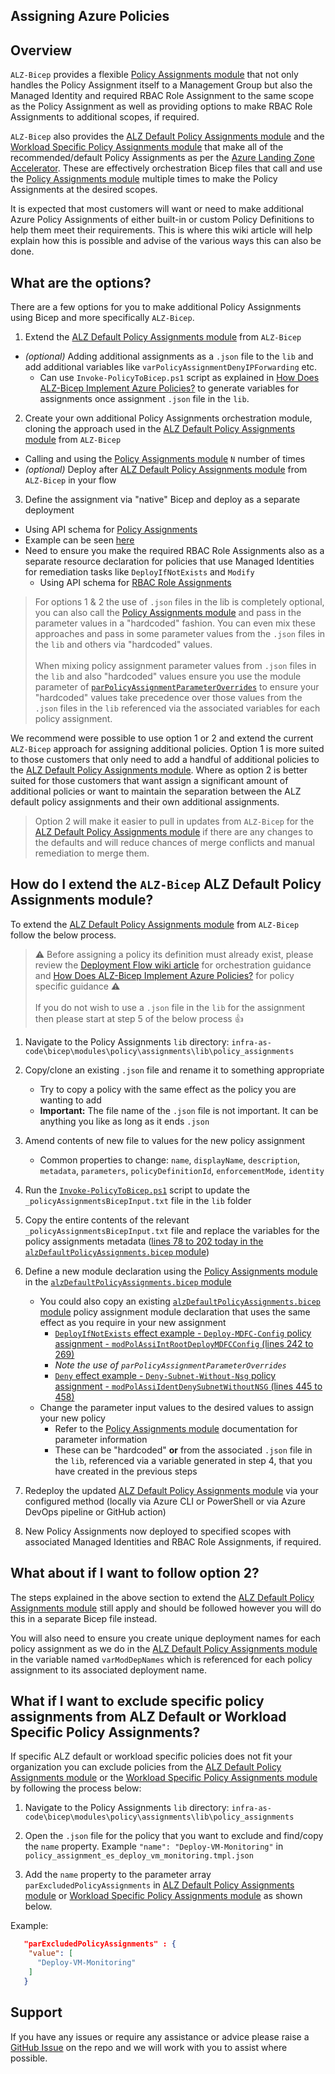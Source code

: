 <!-- markdownlint-disable -->
## Assigning Azure Policies
<!-- markdownlint-restore -->

## Overview

`ALZ-Bicep` provides a flexible [Policy Assignments module](https://github.com/Azure/ALZ-Bicep/tree/main/infra-as-code/bicep/modules/policy/assignments) that not only handles the Policy Assignment itself to a Management Group but also the Managed Identity and required RBAC Role Assignment to the same scope as the Policy Assignment as well as providing options to make RBAC Role Assignments to additional scopes, if required.

`ALZ-Bicep` also provides the [ALZ Default Policy Assignments module](https://github.com/Azure/ALZ-Bicep/tree/main/infra-as-code/bicep/modules/policy/assignments/alzDefaults) and the [Workload Specific Policy Assignments module](https://github.com/Azure/ALZ-Bicep/tree/main/infra-as-code/bicep/modules/policy/assignments/workloadSpecific) that make all of the recommended/default Policy Assignments as per the [Azure Landing Zone Accelerator](https://aka.ms/caf/ready/accelerator). These are effectively orchestration Bicep files that call and use the [Policy Assignments module](https://github.com/Azure/ALZ-Bicep/tree/main/infra-as-code/bicep/modules/policy/assignments) multiple times to make the Policy Assignments at the desired scopes.

It is expected that most customers will want or need to make additional Azure Policy Assignments of either built-in or custom Policy Definitions to help them meet their requirements. This is where this wiki article will help explain how this is possible and advise of the various ways this can also be done.

## What are the options?

There are a few options for you to make additional Policy Assignments using Bicep and more specifically `ALZ-Bicep`.

1. Extend the [ALZ Default Policy Assignments module](https://github.com/Azure/ALZ-Bicep/tree/main/infra-as-code/bicep/modules/policy/assignments/alzDefaults) from `ALZ-Bicep`

- *(optional)* Adding additional assignments as a `.json` file to the `lib` and add additional variables like `varPolicyAssignmentDenyIPForwarding` etc.
  - Can use `Invoke-PolicyToBicep.ps1` script as explained in [How Does ALZ-Bicep Implement Azure Policies?](https://github.com/Azure/ALZ-Bicep/wiki/PolicyDeepDive) to generate variables for assignments once assignment `.json` file in the `lib`.

2. Create your own additional Policy Assignments orchestration module, cloning the approach used in the [ALZ Default Policy Assignments module](https://github.com/Azure/ALZ-Bicep/tree/main/infra-as-code/bicep/modules/policy/assignments/alzDefaults) from `ALZ-Bicep`

- Calling and using the [Policy Assignments module](https://github.com/Azure/ALZ-Bicep/tree/main/infra-as-code/bicep/modules/policy/assignments) `N` number of times
- *(optional)* Deploy after [ALZ Default Policy Assignments module](https://github.com/Azure/ALZ-Bicep/tree/main/infra-as-code/bicep/modules/policy/assignments/alzDefaults) from `ALZ-Bicep` in your flow

3. Define the assignment via "native" Bicep and deploy as a separate deployment

- Using API schema for [Policy Assignments](https://learn.microsoft.com/azure/templates/microsoft.authorization/policyassignments?tabs=bicep)
- Example can be seen [here](https://github.com/Azure/azure-quickstart-templates/blob/master/managementgroup-deployments/mg-policy/main.bicep)
- Need to ensure you make the required RBAC Role Assignments also as a separate resource declaration for policies that use Managed Identities for remediation tasks like `DeployIfNotExists` and `Modify`
  - Using API schema for [RBAC Role Assignments](https://learn.microsoft.com/azure/templates/microsoft.authorization/roleassignments?tabs=bicep)

> For options 1 & 2 the use of `.json` files in the lib is completely optional, you can also call the [Policy Assignments module](https://github.com/Azure/ALZ-Bicep/tree/main/infra-as-code/bicep/modules/policy/assignments) and pass in the parameter values in a "hardcoded" fashion. You can even mix these approaches and pass in some parameter values from the `.json` files in the `lib` and others via "hardcoded" values. <br><br>
> When mixing policy assignment parameter values from `.json` files in the `lib` and also "hardcoded" values ensure you use the module parameter of [`parPolicyAssignmentParameterOverrides`](https://github.com/Azure/ALZ-Bicep/tree/main/infra-as-code/bicep/modules/policy/assignments#parameters) to ensure your "hardcoded" values take precedence over those values from the `.json` files in the `lib` referenced via the associated variables for each policy assignment.

We recommend were possible to use option 1 or 2 and extend the current `ALZ-Bicep` approach for assigning additional policies. Option 1 is more suited to those customers that only need to add a handful of additional policies to the [ALZ Default Policy Assignments module](https://github.com/Azure/ALZ-Bicep/tree/main/infra-as-code/bicep/modules/policy/assignments/alzDefaults). Where as option 2 is better suited for those customers that want assign a significant amount of additional policies or want to maintain the separation between the ALZ default policy assignments and their own additional assignments.

> Option 2 will make it easier to pull in updates from `ALZ-Bicep` for the [ALZ Default Policy Assignments module](https://github.com/Azure/ALZ-Bicep/tree/main/infra-as-code/bicep/modules/policy/assignments/alzDefaults) if there are any changes to the defaults and will reduce chances of merge conflicts and manual remediation to merge them.

## How do I extend the `ALZ-Bicep` ALZ Default Policy Assignments module?

To extend the [ALZ Default Policy Assignments module](https://github.com/Azure/ALZ-Bicep/tree/main/infra-as-code/bicep/modules/policy/assignments/alzDefaults) from `ALZ-Bicep` follow the below process.

> ⚠️ Before assigning a policy its definition must already exist, please review the [Deployment Flow wiki article](https://github.com/Azure/ALZ-Bicep/wiki/DeploymentFlow) for orchestration guidance and [How Does ALZ-Bicep Implement Azure Policies?](https://github.com/Azure/ALZ-Bicep/wiki/PolicyDeepDive) for policy specific guidance ⚠️ <br><br>
> If you do not wish to use a `.json` file in the `lib` for the assignment then please start at step 5 of the below process 👍

1. Navigate to the Policy Assignments `lib` directory:      `infra-as-code\bicep\modules\policy\assignments\lib\policy_assignments`
1. Copy/clone an existing `.json` file and rename it to something appropriate

      - Try to copy a policy with the same effect as the policy you are wanting to add
      - **Important:** The file name of the `.json` file is not important. It can be anything you like as long as it ends `.json`

1. Amend contents of new file to values for the new policy assignment

    - Common properties to change: `name`, `displayName`, `description`, `metadata`, `parameters`, `policyDefinitionId`, `enforcementMode`, `identity`

1. Run the [`Invoke-PolicyToBicep.ps1`](https://github.com/Azure/ALZ-Bicep/blob/main/.github/scripts/Invoke-PolicyToBicep.ps1) script to update the `_policyAssignmentsBicepInput.txt` file in the `lib` folder
1. Copy the entire contents of the relevant `_policyAssignmentsBicepInput.txt` file and replace the variables for the policy assignments metadata ([lines 78 to 202 today in the `alzDefaultPolicyAssignments.bicep` module](https://github.com/Azure/ALZ-Bicep/blob/main/infra-as-code/bicep/modules/policy/assignments/alzDefaults/alzDefaultPolicyAssignments.bicep#L78-L202))
1. Define a new module declaration using the [Policy Assignments module](https://github.com/Azure/ALZ-Bicep/tree/main/infra-as-code/bicep/modules/policy/assignments) in the [`alzDefaultPolicyAssignments.bicep` module](https://github.com/Azure/ALZ-Bicep/blob/main/infra-as-code/bicep/modules/policy/assignments/alzDefaults/alzDefaultPolicyAssignments.bicep)

    - You could also copy an existing [`alzDefaultPolicyAssignments.bicep` module](https://github.com/Azure/ALZ-Bicep/blob/main/infra-as-code/bicep/modules/policy/assignments/alzDefaults/alzDefaultPolicyAssignments.bicep) policy assignment module declaration that uses the same effect as you require in your new assignment
      - [`DeployIfNotExists` effect example - `Deploy-MDFC-Config` policy assignment - `modPolAssiIntRootDeployMDFCConfig` (lines 242 to 269)](https://github.com/Azure/ALZ-Bicep/blob/main/infra-as-code/bicep/modules/policy/assignments/alzDefaults/alzDefaultPolicyAssignments.bicep#L242-L269)
      - *Note the use of `parPolicyAssignmentParameterOverrides`*
      - [`Deny` effect example - `Deny-Subnet-Without-Nsg` policy assignment - `modPolAssiIdentDenySubnetWithoutNSG` (lines 445 to 458)](https://github.com/Azure/ALZ-Bicep/blob/main/infra-as-code/bicep/modules/policy/assignments/alzDefaults/alzDefaultPolicyAssignments.bicep#L445-L458)
    - Change the parameter input values to the desired values to assign your new policy
      - Refer to the [Policy Assignments module](https://github.com/Azure/ALZ-Bicep/tree/main/infra-as-code/bicep/modules/policy/assignments) documentation for parameter information
      - These can be "hardcoded" **or** from the associated `.json` file in the `lib`, referenced via a variable generated in step 4, that you have created in the previous steps

1. Redeploy the updated [ALZ Default Policy Assignments module](https://github.com/Azure/ALZ-Bicep/tree/main/infra-as-code/bicep/modules/policy/assignments/alzDefaults) via your configured method (locally via Azure CLI or PowerShell or via Azure DevOps pipeline or GitHub action)
1. New Policy Assignments now deployed to specified scopes with associated Managed Identities and RBAC Role Assignments, if required.

## What about if I want to follow option 2?

The steps explained in the above section to extend the [ALZ Default Policy Assignments module](https://github.com/Azure/ALZ-Bicep/tree/main/infra-as-code/bicep/modules/policy/assignments/alzDefaults) still apply and should be followed however you will do this in a separate Bicep file instead.

You will also need to ensure you create unique deployment names for each policy assignment as we do in the [ALZ Default Policy Assignments module](https://github.com/Azure/ALZ-Bicep/tree/main/infra-as-code/bicep/modules/policy/assignments/alzDefaults) in the variable named `varModDepNames` which is referenced for each policy assignment to its associated deployment name.

## What if I want to exclude specific policy assignments from ALZ Default or Workload Specific Policy Assignments?

If specific ALZ default or workload specific policies does not fit your organization you can exclude policies from the [ALZ Default Policy Assignments module](https://github.com/Azure/ALZ-Bicep/tree/main/infra-as-code/bicep/modules/policy/assignments/alzDefaults) or the [Workload Specific Policy Assignments module](https://github.com/Azure/ALZ-Bicep/tree/main/infra-as-code/bicep/modules/policy/assignments/workloadSpecific) by following the process below:

1. Navigate to the Policy Assignments `lib` directory:
`infra-as-code\bicep\modules\policy\assignments\lib\policy_assignments`

1. Open the `.json` file for the policy that you want to exclude and find/copy the `name` property.
Example `"name": "Deploy-VM-Monitoring"` in `policy_assignment_es_deploy_vm_monitoring.tmpl.json`

1. Add the `name` property to the parameter array `parExcludedPolicyAssignments` in [ALZ Default Policy Assignments module](https://github.com/Azure/ALZ-Bicep/tree/main/infra-as-code/bicep/modules/policy/assignments/alzDefaults) or [Workload Specific Policy Assignments module](https://github.com/Azure/ALZ-Bicep/tree/main/infra-as-code/bicep/modules/policy/assignments/workloadSpecific) as shown below.

Example:

```json
   "parExcludedPolicyAssignments" : {
    "value": [
      "Deploy-VM-Monitoring"
    ]
   }
```

## Support

If you have any issues or require any assistance or advice please raise a [GitHub Issue](https://github.com/Azure/ALZ-Bicep/issues/new/choose) on the repo and we will work with you to assist where possible.
